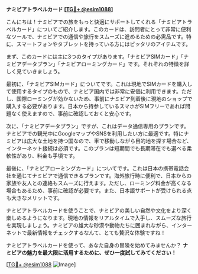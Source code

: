 **ナミビアトラベルカード [[TG💪+ @esim1088](https://t.me/s/esim1088)]**

こんにちは！ナミビアでの旅をもっと快適にサポートしてくれる「ナミビアトラベルカード」についてご紹介します。このカードは、訪問者にとって非常に便利なツールで、ナミビアでの通信や旅行をスムーズに進めるための必需品です。特に、スマートフォンやタブレットを持っている方にはピッタリのアイテムです。

まず、このカードには主に3つのタイプがあります。「ナミビアSIMカード」「ナミビアデータプラン」「ナミビアローミングカード」です。それぞれの特徴を詳しく見ていきましょう。

最初に、「ナミビアSIMカード」についてです。これは現地でSIMカードを購入して使用するタイプのもので、ナミビア国内では非常に安価に利用できます。ただし、国際ローミングが効かないため、事前にナミビア到着後に現地のショップで購入する必要があります。日本から持参しているスマホがSIMフリーであれば問題なく使えますので、事前に確認しておくと安心です。

次に、「ナミビアデータプラン」ですが、これはデータ通信専用のプランです。ナミビアでの観光中にGoogleマップやSNSを利用したい方に最適です。特にナミビアは広大な土地を持つ国なので、車で移動しながら目的地を探す場合など、インターネット接続は必須です。このプランは短期間でも長期滞在でも選べる柔軟性があり、料金も手頃です。

最後に、「ナミビアローミングカード」についてです。これは日本の携帯電話会社を通じてナミビアで通信できるプランです。海外旅行時に便利で、日本からの家族や友人との連絡もスムーズに行えます。ただし、ローミング料金が高くなる場合もあるため、事前に確認が必要です。また、日本語サポートが受けられる点も大きなメリットです。

ナミビアトラベルカードを使うことで、ナミビアの美しい自然や文化をより深く楽しめるようになります。現地の情報をリアルタイムで入手し、スムーズな旅行を実現しましょう。ナミビアの雄大な砂漠や動物たちに囲まれながら、インターネットで最新情報をチェックするなんて、とても贅沢な体験ですね！

ナミビアトラベルカードを使って、あなた自身の冒険を始めてみませんか？ **ナミビアの魅力を最大限に活用するために、ぜひ一度試してみてください！**

[[TG💪+ @esim1088](https://t.me/s/esim1088) ![Image](https://i.postimg.cc/Y0z9fWf4/image.png)]